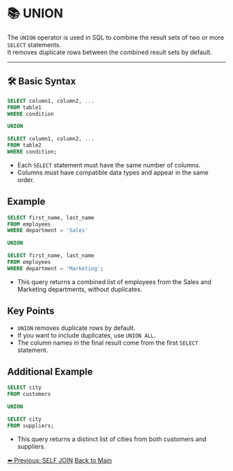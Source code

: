 <!-- markdownlint-disable MD033 -->
<!-- markdownlint-disable MD004 -->

# 📚 UNION

The `UNION` operator is used in SQL to combine the result sets of two or more `SELECT` statements.  
It removes duplicate rows between the combined result sets by default.

---

## 🛠️ Basic Syntax

```sql
SELECT column1, column2, ...
FROM table1
WHERE condition

UNION

SELECT column1, column2, ...
FROM table2
WHERE condition;
```

- Each `SELECT` statement must have the same number of columns.
- Columns must have compatible data types and appear in the same order.

## Example

```sql
SELECT first_name, last_name
FROM employees
WHERE department = 'Sales'

UNION

SELECT first_name, last_name
FROM employees
WHERE department = 'Marketing';
```

- This query returns a combined list of employees from the Sales and Marketing departments, without duplicates.

## Key Points

- `UNION` removes duplicate rows by default.
- If you want to include duplicates, use `UNION ALL`.
- The column names in the final result come from the first `SELECT` statement.

## Additional Example

```sql
SELECT city
FROM customers

UNION

SELECT city
FROM suppliers;
```

- This query returns a distinct list of cities from both customers and suppliers.

[⬅️ Previous: SELF JOIN](selfjoin.md)   [Back to Main](../../README.md)
